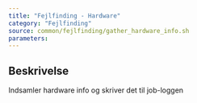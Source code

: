```yaml
---
title: "Fejlfinding - Hardware"
category: "Fejlfinding"
source: common/fejlfinding/gather_hardware_info.sh
parameters:
---
```


## Beskrivelse
Indsamler hardware info og skriver det til job-loggen
